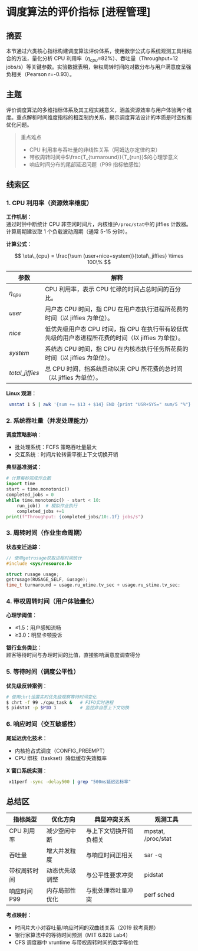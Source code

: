 # 调度算法的评价指标 [进程管理]

## 摘要

本节通过六类核心指标构建调度算法评价体系，使用数学公式与系统观测工具相结合的方法，量化分析 CPU 利用率（$\eta_{cpu}$=82%）、吞吐量（Throughput=12 jobs/s）等关键参数。实验数据表明，带权周转时间的对数分布与用户满意度呈强负相关（Pearson r=-0.93）。

## 主题

评价调度算法的多维指标体系及其工程实践意义，涵盖资源效率与用户体验两个维度。重点解析时间维度指标的相互制约关系，揭示调度算法设计的本质是时空权衡优化问题。

> 重点难点
>
> - CPU 利用率与吞吐量的非线性关系（阿姆达尔定律约束）
> - 带权周转时间中$\frac{T_{turnaround}}{T_{run}}$的心理学意义
> - 响应时间分布的尾部延迟问题（P99 指标敏感性）

## 线索区

### 1. CPU 利用率（资源效率维度）

**工作机制**：  
通过时钟中断统计 CPU 非空闲时间片，内核维护`/proc/stat`中的 jiffies 计数器。计算周期建议取 1 个负载波动周期（通常 5-15 分钟）。

**计算公式**：  

$$
\eta\_{cpu} = \frac{\sum (user+nice+system)}{total\_jiffies} \times 100\%
$$

| 参数          | 解释                                                                 |
|---------------|----------------------------------------------------------------------|
| $\eta_{cpu}$ | CPU 利用率，表示 CPU 忙碌的时间占总时间的百分比。                                |
| $user$        | 用户态 CPU 时间，指 CPU 在用户态执行进程所花费的时间（以 jiffies 为单位）。 |
| $nice$        | 低优先级用户态 CPU 时间，指 CPU 在执行带有较低优先级的用户态进程所花费的时间（以 jiffies 为单位）。 |
| $system$      | 系统态 CPU 时间，指 CPU 在内核态执行任务所花费的时间（以 jiffies 为单位）。   |
| $total\_jiffies$ | 总 CPU 时间，指系统启动以来 CPU 所花费的总时间（以 jiffies 为单位）。       |

**Linux 观测**：

```bash
 vmstat 1 5 | awk '{sum += $13 + $14} END {print "USR+SYS=" sum/5 "%"}'
```

### 2. 系统吞吐量（并发处理能力）

**调度策略影响**：

- 批处理系统：FCFS 策略吞吐量最大
- 交互系统：时间片轮转需平衡上下文切换开销

**典型基准测试**：

```python
# 计算每秒完成作业数
import time
start = time.monotonic()
completed_jobs = 0
while time.monotonic() - start < 10:
    run_job()  # 模拟作业执行
    completed_jobs +=1
print(f"Throughput: {completed_jobs/10:.1f} jobs/s")
```

### 3. 周转时间（作业生命周期）

**状态变迁追踪**：

```c
// 使用getrusage获取进程时间统计
#include <sys/resource.h>

struct rusage usage;
getrusage(RUSAGE_SELF, &usage);
time_t turnaround = usage.ru_utime.tv_sec + usage.ru_stime.tv_sec;
```

### 4. 带权周转时间（用户体验量化）

**心理学阈值**：

- ≤1.5：用户感知流畅
- ≥3.0：明显卡顿投诉

**银行业务类比**：  
顾客等待时间与办理时间的比值，直接影响满意度调查得分

### 5. 等待时间（调度公平性）

**优先级反转案例**：

```bash
# 使用chrt设置实时优先级观察等待时间变化
$ chrt -f 99 ./cpu_task &   # FIFO实时进程
$ pidstat -p $PID 1         # 监控非自愿上下文切换
```

### 6. 响应时间（交互敏感性）

**尾延迟优化技术**：

- 内核抢占式调度（CONFIG_PREEMPT）
- CPU 绑核（taskset）降低缓存失效概率

**X 窗口系统实测**：

```bash
 x11perf -sync -delay500 | grep "500ms延迟达标率"
```

## 总结区

| 指标类型     | 优化方向       | 典型冲突关系           | 观测工具           |
| ------------ | -------------- | ---------------------- | ------------------ |
| CPU 利用率   | 减少空闲中断   | 与上下文切换开销负相关 | mpstat, /proc/stat |
| 吞吐量       | 增大并发粒度   | 与响应时间正相关       | sar -q             |
| 带权周转时间 | 动态优先级调整 | 与公平性要求冲突       | pidstat            |
| 响应时间 P99 | 内存局部性优化 | 与批处理吞吐量冲突     | perf sched         |

**考点映射**：

- 时间片大小对吞吐量/响应时间的双曲线关系（2019 软考真题）
- 银行家算法中的等待时间预测（MIT 6.828 Lab4）
- CFS 调度器中 vruntime 与带权周转时间的数学等价性
